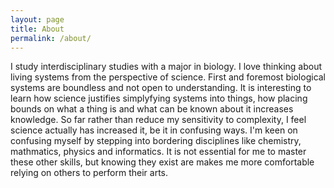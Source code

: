 ```yaml
---
layout: page
title: About
permalink: /about/
---
```


I study interdisciplinary studies with a major in biology. I love thinking about living systems from the perspective of science. First and foremost biological systems are boundless and not open to understanding. It is interesting to learn how science justifies simplyfying systems into things, how placing bounds on what a thing is and what can be known about it increases knowledge. So far rather than reduce my sensitivity to complexity, I feel science actually has increased it, be it in confusing ways. I'm keen on confusing myself by stepping into bordering disciplines like chemistry, mathmatics, physics and informatics. It is not essential for me to master these other skills, but knowing they exist are makes me more comfortable relying on others to perform their arts.
